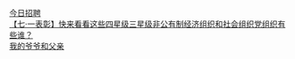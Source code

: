  
[今日招聘](http://www.dianyue.me/archives/395/c8ld028fkkv0cmd5/)  
[【七·一表彰】快来看看这些四星级三星级非公有制经济组织和社会组织党组织有些谁？](http://www.dianyue.me/archives/197/pekjmwg0dk9shq8r/)  
[我的爷爷和父亲](http://www.dianyue.me/archives/004/owpiotsctp0ocbiv/)